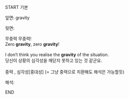 START
기본

앞면:
gravity


뒷면:
<div><div><div>무중력 무중력!</div></div><div><div>Zero <strong>gravity</strong>, zero <strong>gravity</strong>! </div></div><br>I don’t think you realise the <strong>gravity</strong> of the situation. </div><div><div>당신이 상황의 심각성을 깨닫지 못하고 있는 것 같군요.<br><br>중력 , 심각성[중대성] (= 그냥 중력으로 치환해도 해석은 가능할듯)</div></div>


해석:

END